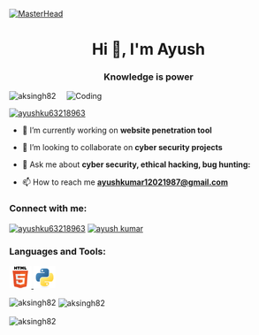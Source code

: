 [![MasterHead](https://media.licdn.com/dms/image/D563DAQFIJGy_J4EvYA/image-scale_191_1128/0/1666883668428?e=1675425600&v=beta&t=q5S0E-n5z-gDvzZPdOvK7oorksu-JESWk3DdbbvU2ss)](https://codegrills.in)
<h1 align="center">Hi 👋, I'm Ayush</h1>
<h3 align="center">Knowledge is power</h3>
<img align="right" alt="Coding" width="400" src="https://media.tenor.com/rePDfDWO3XoAAAAd/hacking.gif">

<p align="left"> <img src="https://komarev.com/ghpvc/?username=aksingh82&label=Profile%20views&color=0e75b6&style=flat" alt="aksingh82" /> </p>

<p align="left"> <a href="https://twitter.com/ayushku63218963" target="blank"><img src="https://img.shields.io/twitter/follow/ayushku63218963?logo=twitter&style=for-the-badge" alt="ayushku63218963" /></a> </p>

- 🔭 I’m currently working on **website penetration tool**

- 👯 I’m looking to collaborate on **cyber security projects**

- 💬 Ask me about **cyber security, ethical hacking, bug hunting:**

- 📫 How to reach me **ayushkumar12021987@gmail.com**

<h3 align="left">Connect with me:</h3>
<p align="left">
<a href="https://twitter.com/ayushku63218963" target="blank"><img align="center" src="https://raw.githubusercontent.com/rahuldkjain/github-profile-readme-generator/master/src/images/icons/Social/twitter.svg" alt="ayushku63218963" height="30" width="40" /></a>
<a href="https://www.linkedin.com/in/ayush-kumar-124758222/" target="blank"><img align="center" src="https://raw.githubusercontent.com/rahuldkjain/github-profile-readme-generator/master/src/images/icons/Social/linked-in-alt.svg" alt="ayush kumar" height="30" width="40" /></a>
</p>

<h3 align="left">Languages and Tools:</h3>
<p align="left"> <a href="https://www.w3.org/html/" target="_blank" rel="noreferrer"> <img src="https://raw.githubusercontent.com/devicons/devicon/master/icons/html5/html5-original-wordmark.svg" alt="html5" width="40" height="40"/> </a> <a href="https://www.python.org" target="_blank" rel="noreferrer"> <img src="https://raw.githubusercontent.com/devicons/devicon/master/icons/python/python-original.svg" alt="python" width="40" height="40"/> </a> </p>

<p><img align="left" src="https://github-readme-stats.vercel.app/api/top-langs?username=aksingh82&show_icons=true&locale=en&layout=compact" alt="aksingh82" /></p>

<p>&nbsp;<img align="center" src="https://github-readme-stats.vercel.app/api?username=aksingh82&show_icons=true&locale=en" alt="aksingh82" /></p>

<p><img align="center" src="https://github-readme-streak-stats.herokuapp.com/?user=aksingh82&" alt="aksingh82" /></p>
